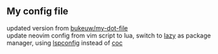 ## My config file
updated version from [bukeuw/my-dot-file](https://github.com/bukeuw/my-dot-file)<br>
update neovim config from vim script to lua, switch to [lazy](https://github.com/folke/lazy.nvim) as package manager, using [lspconfig](https://github.com/neovim/nvim-lspconfig) instead of [coc](https://github.com/neoclide/coc.nvim)
